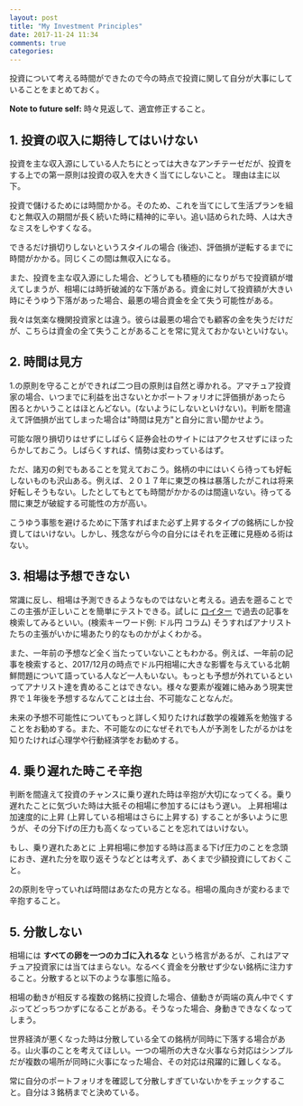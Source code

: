 ```yaml
---
layout: post
title: "My Investment Principles"
date: 2017-11-24 11:34
comments: true
categories:
---
```


投資について考える時間ができたので今の時点で投資に関して自分が大事にしていることをまとめておく。

**Note to future self:** 時々見返して、適宜修正すること。

## 1. 投資の収入に期待してはいけない

投資を主な収入源にしている人たちにとっては大きなアンチテーゼだが、投資をする上での第一原則は投資の収入を大きく当てにしないこと。 理由は主に以下。

投資で儲けるためには時間かかる。そのため、これを当てにして生活プランを組むと無収入の期間が長く続いた時に精神的に辛い。追い詰められた時、人は大きなミスをしやすくなる。

できるだけ損切りしないというスタイルの場合 (後述)、評価損が逆転するまでに時間がかかる。同じくこの間は無収入になる。

また、投資を主な収入源にした場合、どうしても積極的になりがちで投資額が増えてしまうが、相場には時折破滅的な下落がある。資金に対して投資額が大きい時にそうゆう下落があった場合、最悪の場合資金を全て失う可能性がある。

我々は気楽な機関投資家とは違う。彼らは最悪の場合でも顧客の金を失うだけだが、こちらは資金の全て失うことがあることを常に覚えておかないといけない。

## 2. 時間は見方

1.の原則を守ることができれば二つ目の原則は自然と導かれる。アマチュア投資家の場合、いつまでに利益を出さないとかポートフォリオに評価損があったら
困るとかいうことはほとんどない。(ないようにしないといけない)。判断を間違えて評価損が出てしまった場合は"時間は見方"と自分に言い聞かせよう。

可能な限り損切りはせずにしばらく証券会社のサイトにはアクセスせずにほったらかしておこう。しばらくすれば、情勢は変わっているはず。

ただ、諸刃の剣でもあることを覚えておこう。銘柄の中にはいくら待っても好転しないものも沢山ある。例えば、２０１７年に東芝の株は暴落したがこれは将来好転しそうもない。したとしてもとても時間がかかるのは間違いない。待ってる間に東芝が破綻する可能性の方が高い。

こうゆう事態を避けるために下落すればまた必ず上昇するタイプの銘柄にしか投資してはいけない。しかし、残念ながら今の自分にはそれを正確に見極める術はない。

## 3. 相場は予想できない

常識に反し、相場は予測できるようなものではないと考える。過去を遡ることでこの主張が正しいことを簡単にテストできる。試しに [ロイター](https://jp.reuters.com) で過去の記事を検索してみるといい。(検索キーワード例: ドル円 コラム) そうすればアナリストたちの主張がいかに場あたり的なものかがよくわかる。

また、一年前の予想など全く当たっていないこともわかる。例えば、一年前の記事を検索すると、2017/12月の時点でドル円相場に大きな影響を与えている北朝鮮問題について語っている人など一人もいない。もっとも予想が外れているといってアナリスト達を責めることはできない。様々な要素が複雑に絡みあう現実世界で１年後を予想するなんてことは土台、不可能なことなんだ。

未来の予想不可能性についてもっと詳しく知りたければ数学の複雑系を勉強することをお勧めする。また、不可能なのになぜそれでも人が予測をしたがるかはを知りたければ心理学や行動経済学をお勧めする。

## 4. 乗り遅れた時こそ辛抱

判断を間違えて投資のチャンスに乗り遅れた時は辛抱が大切になってくる。乗り遅れたことに気づいた時は大抵その相場に参加するにはもう遅い。
上昇相場は加速度的に上昇 (上昇している相場はさらに上昇する) することが多いように思うが、その分下げの圧力も高くなっていることを忘れてはいけない。

もし、乗り遅れたあとに 上昇相場に参加する時は高まる下げ圧力のことを念頭におき、遅れた分を取り返そうなどとは考えず、あくまで少額投資にしておくこと。

2の原則を守っていれば時間はあなたの見方となる。相場の風向きが変わるまで辛抱すること。

## 5. 分散しない

相場には **すべての卵を一つのカゴに入れるな** という格言があるが、これはアマチュア投資家には当てはまらない。なるべく資金を分散せず少ない銘柄に注力すること。分散すると以下のような事態に陥る。

相場の動きが相反する複数の銘柄に投資した場合、値動きが両端の真ん中でくすぶってどっちつかずになることがある。そうなった場合、身動きできなくなってしまう。

世界経済が悪くなった時は分散している全ての銘柄が同時に下落する場合がある。山火事のことを考えてほしい。一つの場所の大きな火事なら対応はシンプルだが複数の場所が同時に火事になった場合、その対応は飛躍的に難しくなる。

常に自分のポートフォリオを確認して分散しすぎていないかをチェックすること。自分は３銘柄までと決めている。
